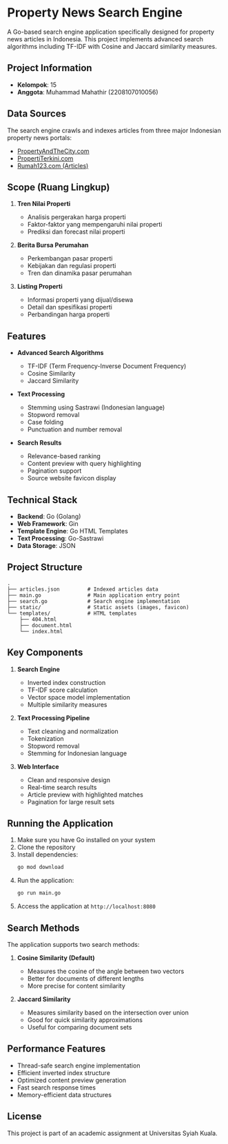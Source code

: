 # Property News Search Engine

A Go-based search engine application specifically designed for property news articles in Indonesia. This project implements advanced search algorithms including TF-IDF with Cosine and Jaccard similarity measures.

## Project Information

- **Kelompok**: 15
- **Anggota**: Muhammad Mahathir (2208107010056)

## Data Sources

The search engine crawls and indexes articles from three major Indonesian property news portals:
- [PropertyAndTheCity.com](https://propertyandthecity.com)
- [PropertiTerkini.com](https://propertiterkini.com)
- [Rumah123.com (Articles)](https://artikel.rumah123.com)

## Scope (Ruang Lingkup)

1. **Tren Nilai Properti**
   - Analisis pergerakan harga properti
   - Faktor-faktor yang mempengaruhi nilai properti
   - Prediksi dan forecast nilai properti

2. **Berita Bursa Perumahan**
   - Perkembangan pasar properti
   - Kebijakan dan regulasi properti
   - Tren dan dinamika pasar perumahan

3. **Listing Properti**
   - Informasi properti yang dijual/disewa
   - Detail dan spesifikasi properti
   - Perbandingan harga properti

## Features

- **Advanced Search Algorithms**
  - TF-IDF (Term Frequency-Inverse Document Frequency)
  - Cosine Similarity
  - Jaccard Similarity

- **Text Processing**
  - Stemming using Sastrawi (Indonesian language)
  - Stopword removal
  - Case folding
  - Punctuation and number removal

- **Search Results**
  - Relevance-based ranking
  - Content preview with query highlighting
  - Pagination support
  - Source website favicon display

## Technical Stack

- **Backend**: Go (Golang)
- **Web Framework**: Gin
- **Template Engine**: Go HTML Templates
- **Text Processing**: Go-Sastrawi
- **Data Storage**: JSON

## Project Structure

```
.
├── articles.json         # Indexed articles data
├── main.go               # Main application entry point
├── search.go             # Search engine implementation
├── static/               # Static assets (images, favicon)
└── templates/            # HTML templates
    ├── 404.html
    ├── document.html
    └── index.html
```

## Key Components

1. **Search Engine**
   - Inverted index construction
   - TF-IDF score calculation
   - Vector space model implementation
   - Multiple similarity measures

2. **Text Processing Pipeline**
   - Text cleaning and normalization
   - Tokenization
   - Stopword removal
   - Stemming for Indonesian language

3. **Web Interface**
   - Clean and responsive design
   - Real-time search results
   - Article preview with highlighted matches
   - Pagination for large result sets

## Running the Application

1. Make sure you have Go installed on your system
2. Clone the repository
3. Install dependencies:
   ```bash
   go mod download
   ```
4. Run the application:
   ```bash
   go run main.go
   ```
5. Access the application at `http://localhost:8080`

## Search Methods

The application supports two search methods:

1. **Cosine Similarity (Default)**
   - Measures the cosine of the angle between two vectors
   - Better for documents of different lengths
   - More precise for content similarity

2. **Jaccard Similarity**
   - Measures similarity based on the intersection over union
   - Good for quick similarity approximations
   - Useful for comparing document sets

## Performance Features

- Thread-safe search engine implementation
- Efficient inverted index structure
- Optimized content preview generation
- Fast search response times
- Memory-efficient data structures

## License

This project is part of an academic assignment at Universitas Syiah Kuala.
